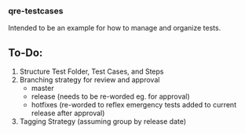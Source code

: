 ### qre-testcases

Intended to be an example for how to manage and organize tests.

## To-Do:
1. Structure Test Folder, Test Cases, and Steps
2. Branching strategy for review and approval
    - master
    - release (needs to be re-worded eg. for approval)
    - hotfixes (re-worded to reflex emergency tests added to current release after approval)
3. Tagging Strategy (assuming group by release date)

